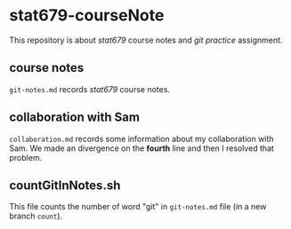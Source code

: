 # stat679-courseNote

This repository is about *stat679* course notes and *git practice* assignment.

## course notes

`git-notes.md` records *stat679* course notes.

## collaboration with Sam

`collaboration.md` records some information about my collaboration with Sam. We made an divergence on the **fourth** line and then I resolved that problem.

## countGitInNotes.sh

This file counts the number of word "git" in `git-notes.md` file (in a new branch `count`).